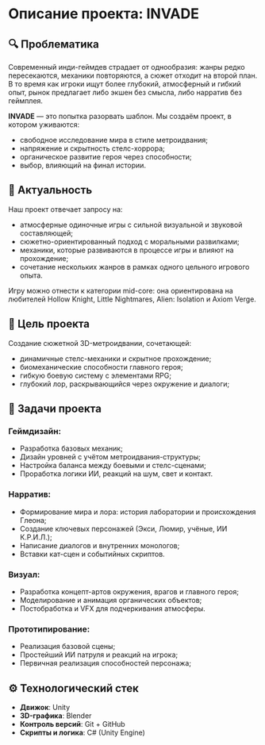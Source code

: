 # Описание проекта: INVADE

## 🔍 Проблематика

Современный инди-геймдев страдает от однообразия: жанры редко пересекаются, механики повторяются, а сюжет отходит на второй план. В то время как игроки ищут более глубокий, атмосферный и гибкий опыт, рынок предлагает либо экшен без смысла, либо нарратив без геймплея.

**INVADE** — это попытка разорвать шаблон. Мы создаём проект, в котором уживаются:
- свободное исследование мира в стиле метроидвания;
- напряжение и скрытность стелс-хоррора;
- органическое развитие героя через способности;
- выбор, влияющий на финал истории.

## 🎯 Актуальность

Наш проект отвечает запросу на:
- атмосферные одиночные игры с сильной визуальной и звуковой составляющей;
- сюжетно-ориентированный подход с моральными развилками;
- механики, которые развиваются в процессе игры и влияют на прохождение;
- сочетание нескольких жанров в рамках одного цельного игрового опыта.

Игру можно отнести к категории mid-core: она ориентирована на любителей Hollow Knight, Little Nightmares, Alien: Isolation и Axiom Verge.

## 🧭 Цель проекта

Создание сюжетной 3D-метроидвании, сочетающей:
- динамичные стелс-механики и скрытное прохождение;
- биомеханические способности главного героя;
- гибкую боевую систему с элементами RPG;
- глубокий лор, раскрывающийся через окружение и диалоги;

## 🔨 Задачи проекта

### Геймдизайн:
- Разработка базовых механик;
- Дизайн уровней с учётом метроидвания-структуры;
- Настройка баланса между боевыми и стелс-сценами;
- Проработка логики ИИ, реакций на шум, свет и контакт.

### Нарратив:
- Формирование мира и лора: история лаборатории и происхождения Глеона;
- Создание ключевых персонажей (Экси, Люмир, учёные, ИИ К.Р.И.Л.);
- Написание диалогов и внутренних монологов;
- Вставки кат-сцен и событийных скриптов.

### Визуал:
- Разработка концепт-артов окружения, врагов и главного героя;
- Моделирование и анимация органических объектов;
- Постобработка и VFX для подчеркивания атмосферы.

### Прототипирование:
- Реализация базовой сцены;
- Простейший ИИ патруля и реакций на игрока;
- Первичная реализация способностей персонажа;

## ⚙️ Технологический стек

- **Движок**: Unity
- **3D-графика**: Blender
- **Контроль версий**: Git + GitHub
- **Скрипты и логика**: C# (Unity Engine)
